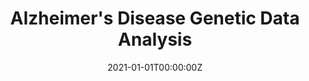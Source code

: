 ---
title: Alzheimer's Disease Genetic Data Analysis
summary: Logistic Regression was used to identify genes responsible for Alzheimer's Disease with high accuracy, sensitivity and specificity paired with great visualization

tags:
  - Statistics
date: '2021-01-01T00:00:00Z'

# Optional external URL for project (replaces project detail page).
external_link: 'https://rishidarkdevil.github.io/Alzheimers-Disease-Data-Analysis/Data-Analysis.html'

image:
  caption: Photo by rawpixel on Unsplash
  focal_point: Smart

links:
  - icon: medium
    icon_pack: fab
    name: Blog
    url: https://medium.com/@rishidarkdevil/revisiting-logistic-regression-a-gentle-introduction-to-generalized-linear-models-27baae1550f
url_code: 'https://rishidarkdevil.github.io/Alzheimers-Disease-Data-Analysis/'
url_pdf: ''
url_slides: ''
url_video: ''

# Slides (optional).
#   Associate this project with Markdown slides.
#   Simply enter your slide deck's filename without extension.
#   E.g. `slides = "example-slides"` references `content/slides/example-slides.md`.
#   Otherwise, set `slides = ""`.
# slides: example
---